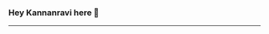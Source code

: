 ### Hey Kannanravi here 👋

---


<p align="center"
  <img src="https://raw.githubusercontent.com/Kannxnravi/Kannxnravi/main/Kannanravi%20Banner.gif" width="90%" title="Intro Card" alt="Intro Card">
</p>

